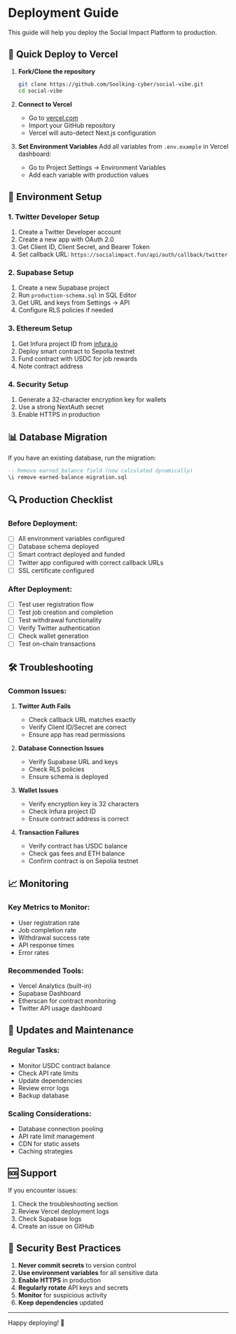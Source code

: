 # Deployment Guide

This guide will help you deploy the Social Impact Platform to production.

## 🚀 Quick Deploy to Vercel

1. **Fork/Clone the repository**
   ```bash
   git clone https://github.com/Soolking-cyber/social-vibe.git
   cd social-vibe
   ```

2. **Connect to Vercel**
   - Go to [vercel.com](https://vercel.com)
   - Import your GitHub repository
   - Vercel will auto-detect Next.js configuration

3. **Set Environment Variables**
   Add all variables from `.env.example` in Vercel dashboard:
   - Go to Project Settings → Environment Variables
   - Add each variable with production values

## 🔧 Environment Setup

### 1. Twitter Developer Setup
1. Create a Twitter Developer account
2. Create a new app with OAuth 2.0
3. Get Client ID, Client Secret, and Bearer Token
4. Set callback URL: `https://socialimpact.fun/api/auth/callback/twitter`

### 2. Supabase Setup
1. Create a new Supabase project
2. Run `production-schema.sql` in SQL Editor
3. Get URL and keys from Settings → API
4. Configure RLS policies if needed

### 3. Ethereum Setup
1. Get Infura project ID from [infura.io](https://infura.io)
2. Deploy smart contract to Sepolia testnet
3. Fund contract with USDC for job rewards
4. Note contract address

### 4. Security Setup
1. Generate a 32-character encryption key for wallets
2. Use a strong NextAuth secret
3. Enable HTTPS in production

## 📊 Database Migration

If you have an existing database, run the migration:

```sql
-- Remove earned_balance field (now calculated dynamically)
\i remove-earned-balance-migration.sql
```

## 🔍 Production Checklist

### Before Deployment:
- [ ] All environment variables configured
- [ ] Database schema deployed
- [ ] Smart contract deployed and funded
- [ ] Twitter app configured with correct callback URLs
- [ ] SSL certificate configured

### After Deployment:
- [ ] Test user registration flow
- [ ] Test job creation and completion
- [ ] Test withdrawal functionality
- [ ] Verify Twitter authentication
- [ ] Check wallet generation
- [ ] Test on-chain transactions

## 🛠 Troubleshooting

### Common Issues:

1. **Twitter Auth Fails**
   - Check callback URL matches exactly
   - Verify Client ID/Secret are correct
   - Ensure app has read permissions

2. **Database Connection Issues**
   - Verify Supabase URL and keys
   - Check RLS policies
   - Ensure schema is deployed

3. **Wallet Issues**
   - Verify encryption key is 32 characters
   - Check Infura project ID
   - Ensure contract address is correct

4. **Transaction Failures**
   - Verify contract has USDC balance
   - Check gas fees and ETH balance
   - Confirm contract is on Sepolia testnet

## 📈 Monitoring

### Key Metrics to Monitor:
- User registration rate
- Job completion rate
- Withdrawal success rate
- API response times
- Error rates

### Recommended Tools:
- Vercel Analytics (built-in)
- Supabase Dashboard
- Etherscan for contract monitoring
- Twitter API usage dashboard

## 🔄 Updates and Maintenance

### Regular Tasks:
- Monitor USDC contract balance
- Check API rate limits
- Update dependencies
- Review error logs
- Backup database

### Scaling Considerations:
- Database connection pooling
- API rate limit management
- CDN for static assets
- Caching strategies

## 🆘 Support

If you encounter issues:
1. Check the troubleshooting section
2. Review Vercel deployment logs
3. Check Supabase logs
4. Create an issue on GitHub

## 🔐 Security Best Practices

1. **Never commit secrets** to version control
2. **Use environment variables** for all sensitive data
3. **Enable HTTPS** in production
4. **Regularly rotate** API keys and secrets
5. **Monitor** for suspicious activity
6. **Keep dependencies** updated

---

Happy deploying! 🚀